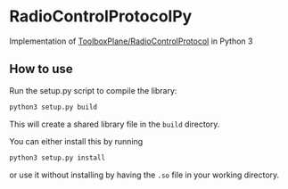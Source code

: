 # RadioControlProtocolPy
Implementation of [ToolboxPlane/RadioControlProtocol](https://github.com/ToolboxPlane/RadioControlProtocol) in Python 3

## How to use
Run the setup.py script to compile the library:
```bash
python3 setup.py build
```
This will create a shared library file in the `build` directory.

You can either install this by running
```bash
python3 setup.py install
```
or use it without installing by having the `.so` file in your working
directory.
